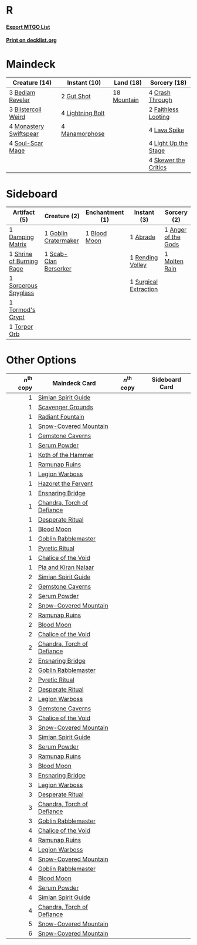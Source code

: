 # R

#### [Export MTGO List](../collection/R/R.txt)
#### [Print on decklist.org](http://decklist.org/?deckmain=3%09Bedlam%20Reveler%0A3%09Blistercoil%20Weird%0A4%09Crash%20Through%0A2%09Faithless%20Looting%0A2%09Gut%20Shot%0A4%09Lava%20Spike%0A4%09Light%20Up%20the%20Stage%0A4%09Lightning%20Bolt%0A4%09Manamorphose%0A4%09Monastery%20Swiftspear%0A18%09Mountain%0A4%09Skewer%20the%20Critics%0A4%09Soul-Scar%20Mage&deckside=1%09Abrade%0A1%09Anger%20of%20the%20Gods%0A1%09Blood%20Moon%0A1%09Damping%20Matrix%0A1%09Goblin%20Cratermaker%0A1%09Molten%20Rain%0A1%09Rending%20Volley%0A1%09Scab-Clan%20Berserker%0A1%09Shrine%20of%20Burning%20Rage%0A1%09Sorcerous%20Spyglass%0A1%09Surgical%20Extraction%0A1%09Tormod's%20Crypt%0A1%09Torpor%20Orb)
# Maindeck

|                                          Creature (14)                                          |                                      Instant (10)                                       |                                      Land (18)                                       |                                         Sorcery (18)                                          |
|-------------------------------------------------------------------------------------------------|-----------------------------------------------------------------------------------------|--------------------------------------------------------------------------------------|-----------------------------------------------------------------------------------------------|
|3 [Bedlam Reveler](http://gatherer.wizards.com/Pages/Card/Details.aspx?multiverseid=414415)      |2 [Gut Shot](http://gatherer.wizards.com/Pages/Card/Details.aspx?multiverseid=397673)    |18 [Mountain](http://gatherer.wizards.com/Pages/Card/Details.aspx?multiverseid=439859)|4 [Crash Through](http://gatherer.wizards.com/Pages/Card/Details.aspx?multiverseid=430777)     |
|3 [Blistercoil Weird](http://gatherer.wizards.com/Pages/Card/Details.aspx?multiverseid=289222)   |4 [Lightning Bolt](http://gatherer.wizards.com/Pages/Card/Details.aspx?multiverseid=806) |                                                                                      |2 [Faithless Looting](http://gatherer.wizards.com/Pages/Card/Details.aspx?multiverseid=389512) |
|4 [Monastery Swiftspear](http://gatherer.wizards.com/Pages/Card/Details.aspx?multiverseid=438706)|4 [Manamorphose](http://gatherer.wizards.com/Pages/Card/Details.aspx?multiverseid=370568)|                                                                                      |4 [Lava Spike](http://gatherer.wizards.com/Pages/Card/Details.aspx?multiverseid=79084)         |
|4 [Soul-Scar Mage](http://gatherer.wizards.com/Pages/Card/Details.aspx?multiverseid=426850)      |                                                                                         |                                                                                      |4 [Light Up the Stage](http://gatherer.wizards.com/Pages/Card/Details.aspx?multiverseid=457251)|
|                                                                                                 |                                                                                         |                                                                                      |4 [Skewer the Critics](http://gatherer.wizards.com/Pages/Card/Details.aspx?multiverseid=457259)|


# Sideboard

|                                           Artifact (5)                                            |                                          Creature (2)                                          |                                   Enchantment (1)                                    |                                          Instant (3)                                           |                                         Sorcery (2)                                          |
|---------------------------------------------------------------------------------------------------|------------------------------------------------------------------------------------------------|--------------------------------------------------------------------------------------|------------------------------------------------------------------------------------------------|----------------------------------------------------------------------------------------------|
|1 [Damping Matrix](http://gatherer.wizards.com/Pages/Card/Details.aspx?multiverseid=426043)        |1 [Goblin Cratermaker](http://gatherer.wizards.com/Pages/Card/Details.aspx?multiverseid=452853) |1 [Blood Moon](http://gatherer.wizards.com/Pages/Card/Details.aspx?multiverseid=45386)|1 [Abrade](http://gatherer.wizards.com/Pages/Card/Details.aspx?multiverseid=430772)             |1 [Anger of the Gods](http://gatherer.wizards.com/Pages/Card/Details.aspx?multiverseid=438682)|
|1 [Shrine of Burning Rage](http://gatherer.wizards.com/Pages/Card/Details.aspx?multiverseid=218018)|1 [Scab-Clan Berserker](http://gatherer.wizards.com/Pages/Card/Details.aspx?multiverseid=398461)|                                                                                      |1 [Rending Volley](http://gatherer.wizards.com/Pages/Card/Details.aspx?multiverseid=394663)     |1 [Molten Rain](http://gatherer.wizards.com/Pages/Card/Details.aspx?multiverseid=425928)      |
|1 [Sorcerous Spyglass](http://gatherer.wizards.com/Pages/Card/Details.aspx?multiverseid=435407)    |                                                                                                |                                                                                      |1 [Surgical Extraction](http://gatherer.wizards.com/Pages/Card/Details.aspx?multiverseid=397706)|                                                                                              |
|1 [Tormod's Crypt](http://gatherer.wizards.com/Pages/Card/Details.aspx?multiverseid=389723)        |                                                                                                |                                                                                      |                                                                                                |                                                                                              |
|1 [Torpor Orb](http://gatherer.wizards.com/Pages/Card/Details.aspx?multiverseid=233069)            |                                                                                                |                                                                                      |                                                                                                |                                                                                              |


# Other Options

|*n*<sup>th</sup> copy|                                            Maindeck Card                                            |*n*<sup>th</sup> copy|Sideboard Card|
|--------------------:|-----------------------------------------------------------------------------------------------------|---------------------|--------------|
|                    1|[Simian Spirit Guide](http://gatherer.wizards.com/Pages/Card/Details.aspx?multiverseid=442137)       |                     |              |
|                    1|[Scavenger Grounds](http://gatherer.wizards.com/Pages/Card/Details.aspx?multiverseid=430871)         |                     |              |
|                    1|[Radiant Fountain](http://gatherer.wizards.com/Pages/Card/Details.aspx?multiverseid=438810)          |                     |              |
|                    1|[Snow-Covered Mountain](http://gatherer.wizards.com/Pages/Card/Details.aspx?multiverseid=121233)     |                     |              |
|                    1|[Gemstone Caverns](http://gatherer.wizards.com/Pages/Card/Details.aspx?multiverseid=122094)          |                     |              |
|                    1|[Serum Powder](http://gatherer.wizards.com/Pages/Card/Details.aspx?multiverseid=48920)               |                     |              |
|                    1|[Koth of the Hammer](http://gatherer.wizards.com/Pages/Card/Details.aspx?multiverseid=266362)        |                     |              |
|                    1|[Ramunap Ruins](http://gatherer.wizards.com/Pages/Card/Details.aspx?multiverseid=430870)             |                     |              |
|                    1|[Legion Warboss](http://gatherer.wizards.com/Pages/Card/Details.aspx?multiverseid=452859)            |                     |              |
|                    1|[Hazoret the Fervent](http://gatherer.wizards.com/Pages/Card/Details.aspx?multiverseid=426838)       |                     |              |
|                    1|[Ensnaring Bridge](http://gatherer.wizards.com/Pages/Card/Details.aspx?multiverseid=15866)           |                     |              |
|                    1|[Chandra, Torch of Defiance](http://gatherer.wizards.com/Pages/Card/Details.aspx?multiverseid=417683)|                     |              |
|                    1|[Desperate Ritual](http://gatherer.wizards.com/Pages/Card/Details.aspx?multiverseid=80275)           |                     |              |
|                    1|[Blood Moon](http://gatherer.wizards.com/Pages/Card/Details.aspx?multiverseid=45386)                 |                     |              |
|                    1|[Goblin Rabblemaster](http://gatherer.wizards.com/Pages/Card/Details.aspx?multiverseid=438486)       |                     |              |
|                    1|[Pyretic Ritual](http://gatherer.wizards.com/Pages/Card/Details.aspx?multiverseid=205067)            |                     |              |
|                    1|[Chalice of the Void](http://gatherer.wizards.com/Pages/Card/Details.aspx?multiverseid=442211)       |                     |              |
|                    1|[Pia and Kiran Nalaar](http://gatherer.wizards.com/Pages/Card/Details.aspx?multiverseid=442783)      |                     |              |
|                    2|[Simian Spirit Guide](http://gatherer.wizards.com/Pages/Card/Details.aspx?multiverseid=442137)       |                     |              |
|                    2|[Gemstone Caverns](http://gatherer.wizards.com/Pages/Card/Details.aspx?multiverseid=122094)          |                     |              |
|                    2|[Serum Powder](http://gatherer.wizards.com/Pages/Card/Details.aspx?multiverseid=48920)               |                     |              |
|                    2|[Snow-Covered Mountain](http://gatherer.wizards.com/Pages/Card/Details.aspx?multiverseid=121233)     |                     |              |
|                    2|[Ramunap Ruins](http://gatherer.wizards.com/Pages/Card/Details.aspx?multiverseid=430870)             |                     |              |
|                    2|[Blood Moon](http://gatherer.wizards.com/Pages/Card/Details.aspx?multiverseid=45386)                 |                     |              |
|                    2|[Chalice of the Void](http://gatherer.wizards.com/Pages/Card/Details.aspx?multiverseid=442211)       |                     |              |
|                    2|[Chandra, Torch of Defiance](http://gatherer.wizards.com/Pages/Card/Details.aspx?multiverseid=417683)|                     |              |
|                    2|[Ensnaring Bridge](http://gatherer.wizards.com/Pages/Card/Details.aspx?multiverseid=15866)           |                     |              |
|                    2|[Goblin Rabblemaster](http://gatherer.wizards.com/Pages/Card/Details.aspx?multiverseid=438486)       |                     |              |
|                    2|[Pyretic Ritual](http://gatherer.wizards.com/Pages/Card/Details.aspx?multiverseid=205067)            |                     |              |
|                    2|[Desperate Ritual](http://gatherer.wizards.com/Pages/Card/Details.aspx?multiverseid=80275)           |                     |              |
|                    2|[Legion Warboss](http://gatherer.wizards.com/Pages/Card/Details.aspx?multiverseid=452859)            |                     |              |
|                    3|[Gemstone Caverns](http://gatherer.wizards.com/Pages/Card/Details.aspx?multiverseid=122094)          |                     |              |
|                    3|[Chalice of the Void](http://gatherer.wizards.com/Pages/Card/Details.aspx?multiverseid=442211)       |                     |              |
|                    3|[Snow-Covered Mountain](http://gatherer.wizards.com/Pages/Card/Details.aspx?multiverseid=121233)     |                     |              |
|                    3|[Simian Spirit Guide](http://gatherer.wizards.com/Pages/Card/Details.aspx?multiverseid=442137)       |                     |              |
|                    3|[Serum Powder](http://gatherer.wizards.com/Pages/Card/Details.aspx?multiverseid=48920)               |                     |              |
|                    3|[Ramunap Ruins](http://gatherer.wizards.com/Pages/Card/Details.aspx?multiverseid=430870)             |                     |              |
|                    3|[Blood Moon](http://gatherer.wizards.com/Pages/Card/Details.aspx?multiverseid=45386)                 |                     |              |
|                    3|[Ensnaring Bridge](http://gatherer.wizards.com/Pages/Card/Details.aspx?multiverseid=15866)           |                     |              |
|                    3|[Legion Warboss](http://gatherer.wizards.com/Pages/Card/Details.aspx?multiverseid=452859)            |                     |              |
|                    3|[Desperate Ritual](http://gatherer.wizards.com/Pages/Card/Details.aspx?multiverseid=80275)           |                     |              |
|                    3|[Chandra, Torch of Defiance](http://gatherer.wizards.com/Pages/Card/Details.aspx?multiverseid=417683)|                     |              |
|                    3|[Goblin Rabblemaster](http://gatherer.wizards.com/Pages/Card/Details.aspx?multiverseid=438486)       |                     |              |
|                    4|[Chalice of the Void](http://gatherer.wizards.com/Pages/Card/Details.aspx?multiverseid=442211)       |                     |              |
|                    4|[Ramunap Ruins](http://gatherer.wizards.com/Pages/Card/Details.aspx?multiverseid=430870)             |                     |              |
|                    4|[Legion Warboss](http://gatherer.wizards.com/Pages/Card/Details.aspx?multiverseid=452859)            |                     |              |
|                    4|[Snow-Covered Mountain](http://gatherer.wizards.com/Pages/Card/Details.aspx?multiverseid=121233)     |                     |              |
|                    4|[Goblin Rabblemaster](http://gatherer.wizards.com/Pages/Card/Details.aspx?multiverseid=438486)       |                     |              |
|                    4|[Blood Moon](http://gatherer.wizards.com/Pages/Card/Details.aspx?multiverseid=45386)                 |                     |              |
|                    4|[Serum Powder](http://gatherer.wizards.com/Pages/Card/Details.aspx?multiverseid=48920)               |                     |              |
|                    4|[Simian Spirit Guide](http://gatherer.wizards.com/Pages/Card/Details.aspx?multiverseid=442137)       |                     |              |
|                    4|[Chandra, Torch of Defiance](http://gatherer.wizards.com/Pages/Card/Details.aspx?multiverseid=417683)|                     |              |
|                    5|[Snow-Covered Mountain](http://gatherer.wizards.com/Pages/Card/Details.aspx?multiverseid=121233)     |                     |              |
|                    6|[Snow-Covered Mountain](http://gatherer.wizards.com/Pages/Card/Details.aspx?multiverseid=121233)     |                     |              |

